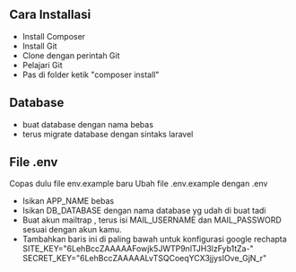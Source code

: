 ## Cara Installasi

-   Install Composer
-   Install Git
-   Clone dengan perintah Git
-   Pelajari Git
-   Pas di folder ketik "composer install"

## Database

-   buat database dengan nama bebas
-   terus migrate database dengan sintaks laravel

## File .env

Copas dulu file env.example baru Ubah file .env.example dengan .env

-   Isikan APP_NAME bebas
-   Isikan DB_DATABASE dengan nama database yg udah di buat tadi
-   Buat akun mailtrap , terus isi MAIL_USERNAME dan MAIL_PASSWORD sesuai dengan akun kamu.
-   Tambahkan baris ini di paling bawah untuk konfigurasi google rechapta
    SITE_KEY="6LehBccZAAAAAFowjk5JWTP9nlTJH3lzFyb1tZa-"
    SECRET_KEY="6LehBccZAAAAALvTSQCoeqYCX3jjysIOve_GjN_r"
